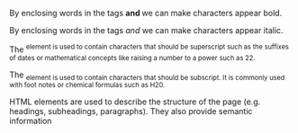 
By enclosing words in the tags
<b> and </b> we can make
characters appear bold.

By enclosing words in the tags
<i> and </i> we can make
characters appear italic.

The <sup> element is used
to contain characters that
should be superscript such
as the suffixes of dates or
mathematical concepts like
raising a number to a power such
as 22.

The <sub> element is used to
contain characters that should
be subscript. It is commonly
used with foot notes or chemical
formulas such as H20.

HTML elements are used to describe the structure of
the page (e.g. headings, subheadings, paragraphs).
They also provide semantic information
